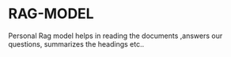 # RAG-MODEL
Personal Rag model helps in reading the documents ,answers our questions, summarizes the headings etc..
